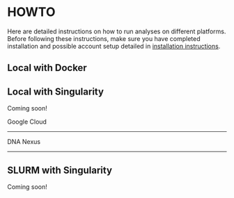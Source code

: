 HOWTO
========
Here are detailed instructions on how to run analyses on different platforms.
Before following these instructions, make sure you have completed installation and possible account setup detailed in [installation instructions](installation.md). 

Local with Docker
-------------------


Local with Singularity
------------------------

Coming soon!

Google Cloud
______________


DNA Nexus
__________


SLURM with Singularity
------------------------

Coming soon!